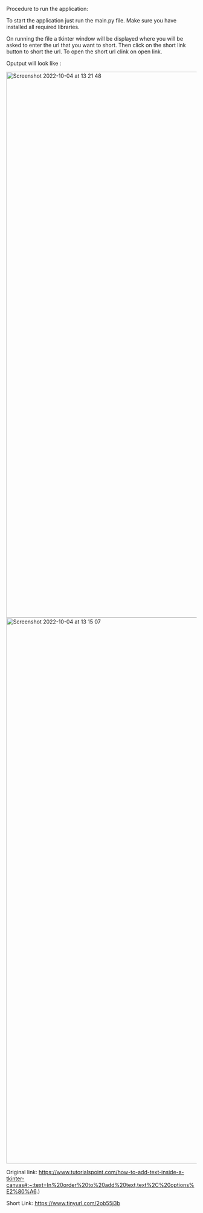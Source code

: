 Procedure to run the application: 

To start the application just run the main.py file. Make sure you have installed all required libraries.

On running the file a tkinter window will be displayed where you will be asked to enter the url that you want to short.
Then click on the short link button to short the url.
To open the short url clink on open link.

Oputput will look like :

<img width="1440" alt="Screenshot 2022-10-04 at 13 21 48" src="https://user-images.githubusercontent.com/78600377/193792296-83c17387-ff68-40ae-87e4-9c00c92c3126.png">
<img width="1440" alt="Screenshot 2022-10-04 at 13 15 07" src="https://user-images.githubusercontent.com/78600377/193792367-728b367b-23c2-4bd0-bfd5-3f91ef5d8dbe.png">



Original link: https://www.tutorialspoint.com/how-to-add-text-inside-a-tkinter-canvas#:~:text=In%20order%20to%20add%20text,text%2C%20options%E2%80%A6.)

Short Link: https://www.tinyurl.com/2ob55j3b
